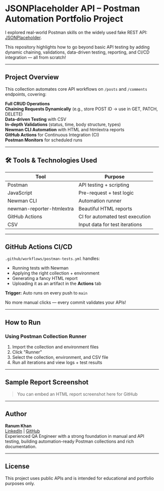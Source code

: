 # JSONPlaceholder API – Postman Automation Portfolio Project

I explored real-world Postman skills on the widely used fake REST API: [JSONPlaceholder](https://jsonplaceholder.typicode.com/).

This repository highlights how to go beyond basic API testing by adding dynamic chaining, validations, data-driven testing, reporting, and CI/CD integration — all from scratch!

---

## Project Overview

This collection automates core API workflows on `/posts` and `/comments` endpoints, covering:
 
**Full CRUD Operations**  
**Chaining Requests Dynamically** (e.g., store POST ID → use in GET, PATCH, DELETE)  
**Data-driven Testing** with CSV  
**In-depth Validations** (status, time, body structure, types)  
**Newman CLI Automation** with HTML and htmlextra reports  
**GitHub Actions** for Continuous Integration (CI)  
**Postman Monitors** for scheduled runs

---


## 🛠 Tools & Technologies Used

| Tool              | Purpose                              |
|-------------------|--------------------------------------|
| Postman           | API testing + scripting              |
| JavaScript        | Pre-request + test logic             |
| Newman CLI        | Automation runner                    |
| newman-reporter-htmlextra | Beautiful HTML reports         |
| GitHub Actions    | CI for automated test execution      |
| CSV               | Input data for test iterations       |

---

## GitHub Actions CI/CD

`.github/workflows/postman-tests.yml` handles:

- Running tests with Newman
- Applying the right collection + environment
- Generating a fancy HTML report
- Uploading it as an artifact in the **Actions** tab

**Trigger:** Auto runs on every push to `main`

No more manual clicks — every commit validates your APIs!

---

##  How to Run

###  Using Postman Collection Runner
1. Import the collection and environment files
2. Click "Runner"
3. Select the collection, environment, and CSV file
4. Run all iterations and view logs + test results

---

##  Sample Report Screenshot

> You can embed an HTML report screenshot here for GitHub

---

##  Author

**Ranum Khan**  
[LinkedIn](https://linkedin.com/in/ranum-khan-qaengineer) | [GitHub](https://github.com/Ranumkhan123)  
Experienced QA Engineer with a strong foundation in manual and API testing, building automation-ready Postman collections and rich documentation.

---

##  License

This project uses public APIs and is intended for educational and portfolio purposes only.

